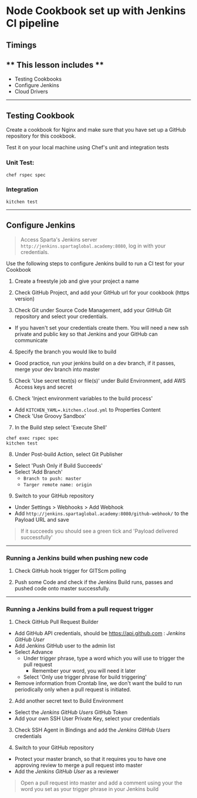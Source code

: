 # Node Cookbook set up with Jenkins CI pipeline

## **Timings**

## ** This lesson includes **

* Testing Cookbooks
* Configure Jenkins
* Cloud Drivers

---

## Testing Cookbook

Create a cookbook for Nginx and make sure that you have set up a GitHub repository for this cookbook.

Test it on your local machine using Chef's unit and integration tests

### Unit Test:
`chef rspec spec`
### Integration
`kitchen test`

---

## Configure Jenkins

> Access Sparta's Jenkins server `http://jenkins.spartaglobal.academy:8080`, log in with your credentials.

<p> Use the following steps to configure  Jenkins build to run a CI test for your Cookbook</p>

1. Create a freestyle job and give your project a name

2. Check GitHub Project, and add your GitHub url for your cookbook (https version)

3. Check Git under Source Code Management, add your GitHub Git repository and select your credentials.
  * If you haven't set your credentials create them. You will need a new ssh private and public key so that Jenkins and your GitHub can communicate

4. Specify the branch you would like to build
  * Good practice, run your jenkins build on a dev branch, if it passes, merge your dev branch into master

5. Check 'Use secret text(s) or file(s)' under Build Environment, add AWS Access keys and secret

6. Check 'Inject environment variables to the build process'
  * Add `KITCHEN_YAML=.kitchen.cloud.yml` to Properties Content
  * Check 'Use Groovy Sandbox'

7. In the Build step select 'Execute Shell'
```
chef exec rspec spec
kitchen test
```

8. Under Post-build Action, select Git Publisher
  * Select 'Push Only if Build Succeeds'
  * Select 'Add Branch'
    * `Branch to push: master`
    * `Targer remote name: origin`

9. Switch to your GitHub repository
  * Under Settings > Webhooks > Add Webhook
  * Add `http://jenkins.spartaglobal.academy:8080/github-webhook/` to the Payload URL and save
> If it succeeds you should see a green tick and 'Payload delivered successfully'

---

### Running a Jenkins build when pushing new code

1. Check GitHub hook trigger for GITScm polling

2. Push some Code and check if the Jenkins Build runs, passes and pushed code onto master successfully.

---

### Running a Jenkins build from a pull request trigger

1. Check GitHub Pull Request Builder
  * Add GitHub API credentials, should be https://api.github.com : *Jenkins GitHub User*
  * Add Jenkins GitHub user to the admin list
  * Select Advance
    * Under trigger phrase, type a word which you will use to trigger the pull request
      * Remember your word, you will need it later
    * Select 'Only use trigger phrase for build triggering'
  * Remove information from Crontab line, we don't want the build to run periodically only when a pull request is initiated.


2. Add another secret text to Build Environment
  * Select the *Jenkins GitHub Users* GitHub Token
  * Add your own SSH User Private Key, select your credentials


3. Check SSH Agent in Bindings and add the *Jenkins GitHub Users* credentials


4. Switch to your GitHub repository
  * Protect your master branch, so that it requires you to have one approving review to merge a pull request into master
  * Add the *Jenkins GitHub User* as a reviewer


> Open a pull request into master and add a comment using your the word you set as your trigger phrase in your Jenkins build
